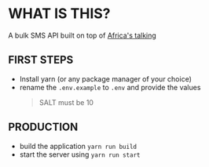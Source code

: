 # WHAT IS THIS?

A bulk SMS API built on top of [Africa's talking](https://africastalking.com/)

## FIRST STEPS

- Install yarn (or any package manager of your choice)
- rename the `.env.example` to `.env` and provide the values
  > SALT must be 10

## PRODUCTION

- build the application `yarn run build`
- start the server using `yarn run start`
